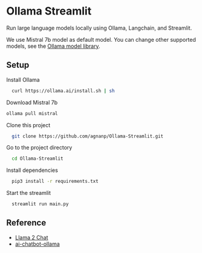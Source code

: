 
# Ollama Streamlit

Run large language models locally using Ollama, Langchain, and Streamlit.

We use Mistral 7b model as default model. You can change other supported models, see the [Ollama model library](https://github.com/jmorganca/ollama#model-library).

## Setup

Install Ollama
```bash
  curl https://ollama.ai/install.sh | sh
```
Download Mistral 7b
```bash
ollama pull mistral
```

Clone this project

```bash
  git clone https://github.com/agnanp/Ollama-Streamlit.git
```

Go to the project directory

```bash
  cd Ollama-Streamlit
```

Install dependencies

```bash
  pip3 install -r requirements.txt
```

Start the streamlit

```bash
  streamlit run main.py
```


## Reference

 - [Llama 2 Chat](https://github.com/dataprofessor/llama2/tree/master)
 - [ai-chatbot-ollama](https://github.com/lalanikarim/ai-chatbot-ollama)

